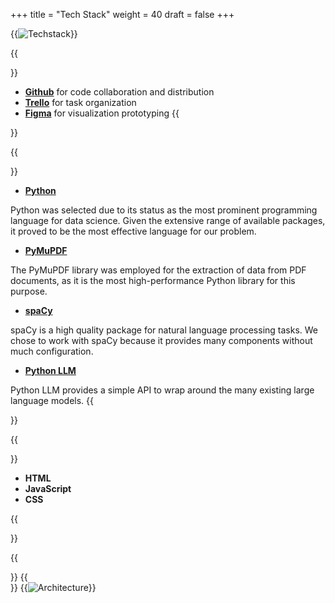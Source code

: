 +++
title = "Tech Stack"
weight = 40
draft = false
+++

{{<image src="techstack_logos.png" alt="Techstack">}}

{{<section title="Organization">}}
* **[Github](https://github.com/FDS-HTW-2024/fds_orgchart)** for code collaboration and distribution
* **[Trello](https://trello.com/)** for task organization
* **[Figma](https://www.figma.com/)** for visualization prototyping
{{</section>}}

{{<section title="Core">}}
* **[Python](https://www.python.org/)**

Python was selected due to its status as the most prominent programming language for data science. Given the extensive range of available packages, it proved to be the most effective language for our problem.

* **[PyMuPDF](https://pymupdf.readthedocs.io/en/latest/)**

The PyMuPDF library was employed for the extraction of data from PDF documents, as it is the most high-performance Python library for this purpose.
* **[spaCy](https://spacy.io/)**

spaCy is a high quality package for natural language processing tasks. We chose to work with spaCy because it provides many components without much configuration.
* **[Python LLM](https://llm.datasette.io/en/stable/)**

 Python LLM provides a simple API to wrap around the many existing large language models. 
{{</section>}}

{{<section title="Web View">}}
* **HTML**
* **JavaScript**
* **CSS**

{{</section>}}

{{<section title="Project Architecture">}}
{{</section>}}
{{<image src="architecture.png" alt="Architecture">}}
